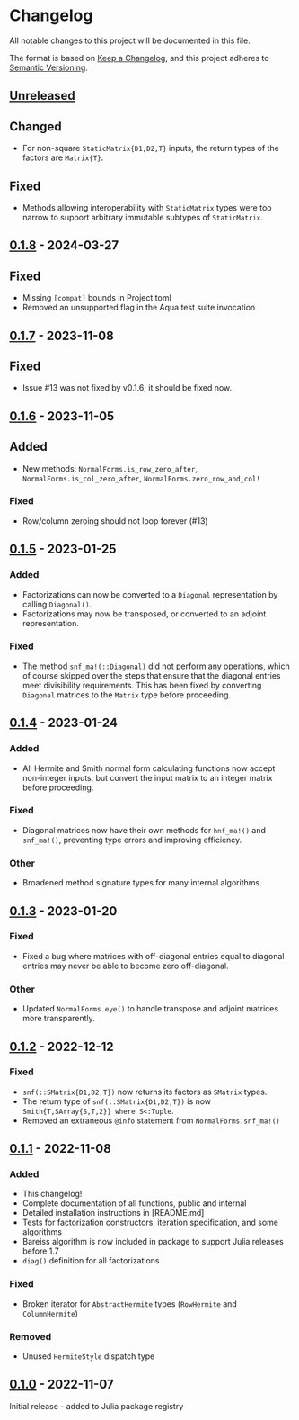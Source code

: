 # Changelog

All notable changes to this project will be documented in this file.

The format is based on [Keep a Changelog](https://keepachangelog.com/en/1.0.0/), and this project
adheres to [Semantic Versioning](https://semver.org/spec/v2.0.0.html).

## [Unreleased]

## Changed
  - For non-square `StaticMatrix{D1,D2,T}` inputs, the return types of the factors are `Matrix{T}`.

## Fixed
  - Methods allowing interoperability with `StaticMatrix` types were too narrow to support arbitrary
    immutable subtypes of `StaticMatrix`.

## [0.1.8] - 2024-03-27

## Fixed
  - Missing `[compat]` bounds in Project.toml
  - Removed an unsupported flag in the Aqua test suite invocation

## [0.1.7] - 2023-11-08

## Fixed
  - Issue #13 was not fixed by v0.1.6; it should be fixed now.

## [0.1.6] - 2023-11-05

## Added
  - New methods: `NormalForms.is_row_zero_after`, `NormalForms.is_col_zero_after`, 
`NormalForms.zero_row_and_col!`

### Fixed
  - Row/column zeroing should not loop forever (#13)

## [0.1.5] - 2023-01-25

### Added
  - Factorizations can now be converted to a `Diagonal` representation by calling `Diagonal()`.
  - Factorizations may now be transposed, or converted to an adjoint representation.

### Fixed
  - The method `snf_ma!(::Diagonal)` did not perform any operations, which of course skipped over
the steps that ensure that the diagonal entries meet divisibility requirements. This has been fixed
by converting `Diagonal` matrices to the `Matrix` type before proceeding.

## [0.1.4] - 2023-01-24

### Added
  - All Hermite and Smith normal form calculating functions now accept non-integer inputs, but
convert the input matrix to an integer matrix before proceeding.

### Fixed
  - Diagonal matrices now have their own methods for `hnf_ma!()` and `snf_ma!()`, preventing type
errors and improving efficiency.

### Other
  - Broadened method signature types for many internal algorithms.

## [0.1.3] - 2023-01-20

### Fixed
  - Fixed a bug where matrices with off-diagonal entries equal to diagonal entries may never be
able to become zero off-diagonal.

### Other
  - Updated `NormalForms.eye()` to handle transpose and adjoint matrices more transparently.

## [0.1.2] - 2022-12-12

### Fixed
  - `snf(::SMatrix{D1,D2,T})` now returns its factors as `SMatrix` types.
  - The return type of `snf(::SMatrix{D1,D2,T})` is now `Smith{T,SArray{S,T,2}} where S<:Tuple`.
  - Removed an extraneous `@info` statement from `NormalForms.snf_ma!()`

## [0.1.1] - 2022-11-08

### Added

  - This changelog!
  - Complete documentation of all functions, public and internal
  - Detailed installation instructions in [README.md]
  - Tests for factorization constructors, iteration specification, and some algorithms
  - Bareiss algorithm is now included in package to support Julia releases before 1.7
  - `diag()` definition for all factorizations

### Fixed

  - Broken iterator for `AbstractHermite` types (`RowHermite` and `ColumnHermite`)

### Removed
  
  - Unused `HermiteStyle` dispatch type

## [0.1.0] - 2022-11-07

Initial release - added to Julia package registry

[Unreleased]: https://github.com/brainandforce/NormalForms.jl
[0.1.8]: https://github.com/brainandforce/NormalForms.jl/releases/tag/v0.1.8
[0.1.7]: https://github.com/brainandforce/NormalForms.jl/releases/tag/v0.1.7
[0.1.6]: https://github.com/brainandforce/NormalForms.jl/releases/tag/v0.1.6
[0.1.5]: https://github.com/brainandforce/NormalForms.jl/releases/tag/v0.1.5
[0.1.4]: https://github.com/brainandforce/NormalForms.jl/releases/tag/v0.1.4
[0.1.3]: https://github.com/brainandforce/NormalForms.jl/releases/tag/v0.1.3
[0.1.2]: https://github.com/brainandforce/NormalForms.jl/releases/tag/v0.1.2
[0.1.1]: https://github.com/brainandforce/NormalForms.jl/releases/tag/v0.1.1
[0.1.0]: https://github.com/brainandforce/NormalForms.jl/releases/tag/v0.1.0
